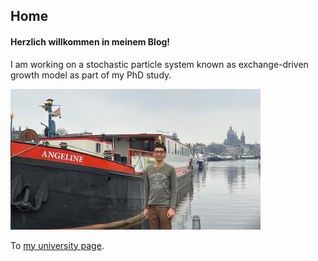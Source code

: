 ## Home
#### Herzlich willkommen in meinem Blog!
I am working on a stochastic particle system known as exchange-driven growth model as part of my PhD study.

<img src="images/Photo_Amsterdam" alt="My picture" width="400"/>



To [my university page](https://www.uni-muenster.de/AMM/show_perspage.shtml?id=1608).

